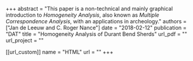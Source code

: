 +++
abstract = "This paper is a non-technical and mainly graphical introduction to *Homogeneity Analysis*, also known as *Multiple Correspondence Analysis*, with an applications in archeology."
authors = ["Jan de Leeuw and C. Roger Nance"]
date = "2018-02-12"
publication = "DAT"
title = "Homogeneity Analysis of Durant Bend Sherds"
url_pdf = ""
url_project = ""


[[url_custom]]
name = "HTML"
url = ""
+++

